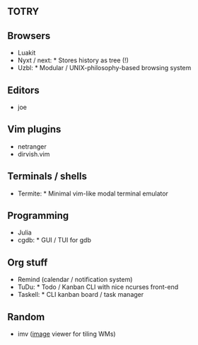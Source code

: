 ## TOTRY

## Browsers

* Luakit
* Nyxt / next:
				* Stores history as tree (!)
* Uzbl:
				* Modular / UNIX-philosophy-based browsing system

## Editors

* joe

## Vim plugins

* netranger
* dirvish.vim

## Terminals / shells

* Termite:
				* Minimal vim-like modal terminal emulator

## Programming

* Julia
* cgdb:
				* GUI / TUI for gdb

## Org stuff

* Remind (calendar / notification system)
* TuDu:
				* Todo / Kanban CLI with nice ncurses front-end
* Taskell:
				* CLI kanban board / task manager

## Random

* imv ([image](image.md) viewer for tiling WMs)
